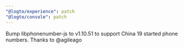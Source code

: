 ```yaml
---
"@logto/experience": patch
"@logto/console": patch
---
```


Bump libphonenumber-js to v1.10.51 to support China 19 started phone numbers. Thanks to @agileago
